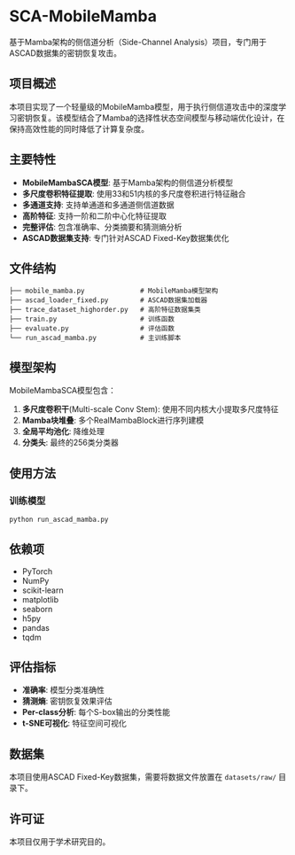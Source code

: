 # SCA-MobileMamba

基于Mamba架构的侧信道分析（Side-Channel Analysis）项目，专门用于ASCAD数据集的密钥恢复攻击。

## 项目概述

本项目实现了一个轻量级的MobileMamba模型，用于执行侧信道攻击中的深度学习密钥恢复。该模型结合了Mamba的选择性状态空间模型与移动端优化设计，在保持高效性能的同时降低了计算复杂度。

## 主要特性

- **MobileMambaSCA模型**: 基于Mamba架构的侧信道分析模型
- **多尺度卷积特征提取**: 使用33和51内核的多尺度卷积进行特征融合
- **多通道支持**: 支持单通道和多通道侧信道数据
- **高阶特征**: 支持一阶和二阶中心化特征提取
- **完整评估**: 包含准确率、分类摘要和猜测熵分析
- **ASCAD数据集支持**: 专门针对ASCAD Fixed-Key数据集优化

## 文件结构

```
├── mobile_mamba.py              # MobileMamba模型架构
├── ascad_loader_fixed.py        # ASCAD数据集加载器  
├── trace_dataset_highorder.py   # 高阶特征数据集类
├── train.py                     # 训练函数
├── evaluate.py                  # 评估函数
└── run_ascad_mamba.py           # 主训练脚本
```

## 模型架构

MobileMambaSCA模型包含：

1. **多尺度卷积干**(Multi-scale Conv Stem): 使用不同内核大小提取多尺度特征
2. **Mamba块堆叠**: 多个RealMambaBlock进行序列建模
3. **全局平均池化**: 降维处理
4. **分类头**: 最终的256类分类器

## 使用方法

### 训练模型

```bash
python run_ascad_mamba.py
```


## 依赖项

- PyTorch
- NumPy  
- scikit-learn
- matplotlib
- seaborn
- h5py
- pandas
- tqdm

## 评估指标

- **准确率**: 模型分类准确性
- **猜测熵**: 密钥恢复效果评估
- **Per-class分析**: 每个S-box输出的分类性能
- **t-SNE可视化**: 特征空间可视化

## 数据集

本项目使用ASCAD Fixed-Key数据集，需要将数据文件放置在 `datasets/raw/` 目录下。

## 许可证

本项目仅用于学术研究目的。
